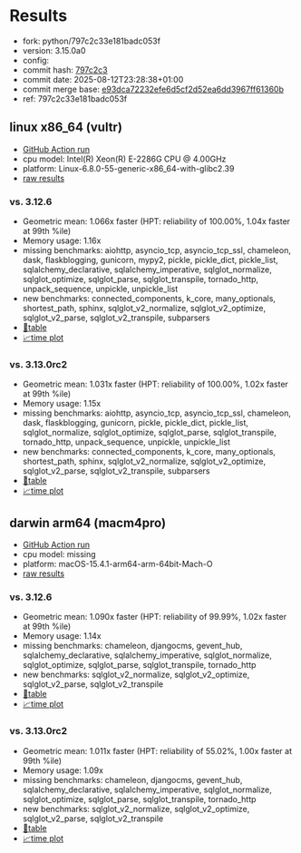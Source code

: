 # Results

- fork: python/797c2c33e181badc053f
- version: 3.15.0a0
- config: 
- commit hash: [797c2c3](https://github.com/python/cpython/commit/797c2c3)
- commit date: 2025-08-12T23:28:38+01:00
- commit merge base: [e93dca72232efe6d5cf2d52ea6dd3967ff61360b](https://github.com/python/cpython/commit/e93dca72232efe6d5cf2d52ea6dd3967ff61360b)
- ref: 797c2c33e181badc053f

## linux x86_64 (vultr)

- [GitHub Action run](https://github.com/facebookexperimental/free-threading-benchmarking/actions/runs/16924207826)
- cpu model: Intel(R) Xeon(R) E-2286G CPU @ 4.00GHz
- platform: Linux-6.8.0-55-generic-x86_64-with-glibc2.39
- [raw results](bm-20250812-vultr-x86_64-python-797c2c33e181badc053f-3.15.0a0-797c2c3.json)

### vs. 3.12.6

- Geometric mean: 1.066x faster (HPT: reliability of 100.00%, 1.04x faster at 99th %ile)
- Memory usage: 1.16x
- missing benchmarks: aiohttp, asyncio_tcp, asyncio_tcp_ssl, chameleon, dask, flaskblogging, gunicorn, mypy2, pickle, pickle_dict, pickle_list, sqlalchemy_declarative, sqlalchemy_imperative, sqlglot_normalize, sqlglot_optimize, sqlglot_parse, sqlglot_transpile, tornado_http, unpack_sequence, unpickle, unpickle_list
- new benchmarks: connected_components, k_core, many_optionals, shortest_path, sphinx, sqlglot_v2_normalize, sqlglot_v2_optimize, sqlglot_v2_parse, sqlglot_v2_transpile, subparsers
- [📄table](bm-20250812-vultr-x86_64-python-797c2c33e181badc053f-3.15.0a0-797c2c3-vs-3.12.6.md)
- [📈time plot](bm-20250812-vultr-x86_64-python-797c2c33e181badc053f-3.15.0a0-797c2c3-vs-3.12.6.svg)

### vs. 3.13.0rc2

- Geometric mean: 1.031x faster (HPT: reliability of 100.00%, 1.02x faster at 99th %ile)
- Memory usage: 1.15x
- missing benchmarks: aiohttp, asyncio_tcp, asyncio_tcp_ssl, chameleon, dask, flaskblogging, gunicorn, pickle, pickle_dict, pickle_list, sqlglot_normalize, sqlglot_optimize, sqlglot_parse, sqlglot_transpile, tornado_http, unpack_sequence, unpickle, unpickle_list
- new benchmarks: connected_components, k_core, many_optionals, shortest_path, sphinx, sqlglot_v2_normalize, sqlglot_v2_optimize, sqlglot_v2_parse, sqlglot_v2_transpile, subparsers
- [📄table](bm-20250812-vultr-x86_64-python-797c2c33e181badc053f-3.15.0a0-797c2c3-vs-3.13.0rc2.md)
- [📈time plot](bm-20250812-vultr-x86_64-python-797c2c33e181badc053f-3.15.0a0-797c2c3-vs-3.13.0rc2.svg)

## darwin arm64 (macm4pro)

- [GitHub Action run](https://github.com/facebookexperimental/free-threading-benchmarking/actions/runs/16924207826)
- cpu model: missing
- platform: macOS-15.4.1-arm64-arm-64bit-Mach-O
- [raw results](bm-20250812-macm4pro-arm64-python-797c2c33e181badc053f-3.15.0a0-797c2c3.json)

### vs. 3.12.6

- Geometric mean: 1.090x faster (HPT: reliability of 99.99%, 1.02x faster at 99th %ile)
- Memory usage: 1.14x
- missing benchmarks: chameleon, djangocms, gevent_hub, sqlalchemy_declarative, sqlalchemy_imperative, sqlglot_normalize, sqlglot_optimize, sqlglot_parse, sqlglot_transpile, tornado_http
- new benchmarks: sqlglot_v2_normalize, sqlglot_v2_optimize, sqlglot_v2_parse, sqlglot_v2_transpile
- [📄table](bm-20250812-macm4pro-arm64-python-797c2c33e181badc053f-3.15.0a0-797c2c3-vs-3.12.6.md)
- [📈time plot](bm-20250812-macm4pro-arm64-python-797c2c33e181badc053f-3.15.0a0-797c2c3-vs-3.12.6.svg)

### vs. 3.13.0rc2

- Geometric mean: 1.011x faster (HPT: reliability of 55.02%, 1.00x faster at 99th %ile)
- Memory usage: 1.09x
- missing benchmarks: chameleon, djangocms, gevent_hub, sqlalchemy_declarative, sqlalchemy_imperative, sqlglot_normalize, sqlglot_optimize, sqlglot_parse, sqlglot_transpile, tornado_http
- new benchmarks: sqlglot_v2_normalize, sqlglot_v2_optimize, sqlglot_v2_parse, sqlglot_v2_transpile
- [📄table](bm-20250812-macm4pro-arm64-python-797c2c33e181badc053f-3.15.0a0-797c2c3-vs-3.13.0rc2.md)
- [📈time plot](bm-20250812-macm4pro-arm64-python-797c2c33e181badc053f-3.15.0a0-797c2c3-vs-3.13.0rc2.svg)

